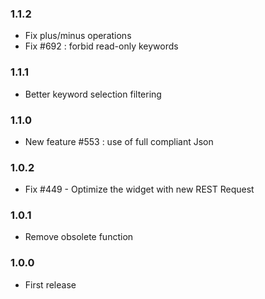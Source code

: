 ### 1.1.2
* Fix plus/minus operations
* Fix #692 : forbid read-only keywords

### 1.1.1
* Better keyword selection filtering

### 1.1.0
* New feature #553 : use of full compliant Json

### 1.0.2
* Fix #449 - Optimize the widget with new REST Request

### 1.0.1
* Remove obsolete function

### 1.0.0
* First release